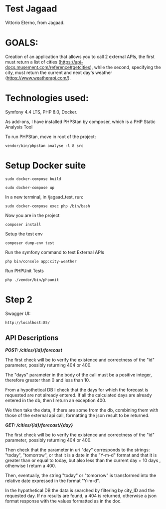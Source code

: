 # Test Jagaad

Vittorio Eterno, from Jagaad.

# GOALS:

Creation of an application that allows you to call 2 external APIs, the first must return a list of cities (https://api-docs.musement.com/reference#getcities), while the second, specifying the city, must return the current and next day's weather (https://www.weatherapi.com/).

# Technologies used:

Symfony 4.4 LTS, PHP 8.0, Docker.

As add-ons, I have installed PHPStan by composer, which is a PHP Static Analysis Tool

To run PHPStan, move in root of the project:
    
    vendor/bin/phpstan analyse -l 8 src


# Setup Docker suite

    sudo docker-compose build

    sudo docker-compose up

In a new terminal, in /jagaad_test, run:

    sudo docker-compose exec php /bin/bash

Now you are in the project

    composer install

Setup the test env

    composer dump-env test

Run the symfony command to test External APIs
    
    php bin/console app:city-weather

Run PHPUnit Tests 

    php ./vendor/bin/phpunit

# Step 2 

Swagger UI:

    http://localhost:85/

## API Descriptions

***POST: /cities/{id}/forecast***

The first check will be to verify the existence and correctness of the "id" parameter, possibly returning 404 or 400.

The "days" parameter in the body of the call must be a positive integer, therefore greater than 0 and less than 10.

From a hypothetical DB I check that the days for which the forecast is requested are not already entered. If all the calculated days are already entered in the db, then I return an exception 400.

We then take the data, if there are some from the db, combining them with those of the external api call, formatting the json result to be returned.


***GET: /cities/{id}/forecast/{day}***

The first check will be to verify the existence and correctness of the "id" parameter, possibly returning 404 or 400.

Then check that the parameter in uri "day" corresponds to the strings: "today", "tomorrow", or that it is a date in the "Y-m-d" format and that it is greater than or equal to today, but also less than the current day + 10 days , otherwise I return a 400.

Then, eventually, the string "today" or "tomorrow" is transformed into the relative date expressed in the format "Y-m-d".

In the hypothetical DB the data is searched by filtering by city_ID and the requested day. If no results are found, a 404 is returned, otherwise a json format response with the values formatted as in the doc.